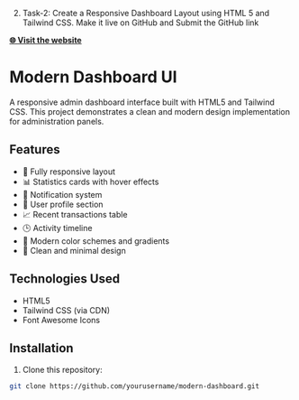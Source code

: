 
2. Task-2: Create a Responsive Dashboard Layout using HTML 5 and Tailwind CSS. Make it live on GitHub and Submit the GitHub link

**[🌐 Visit the website](https://ranjeetjs22.github.io/tailwind-html5-dashboard/)**





# Modern Dashboard UI

A responsive admin dashboard interface built with HTML5 and Tailwind CSS. This project demonstrates a clean and modern design implementation for administration panels.

## Features

- 📱 Fully responsive layout
- 📊 Statistics cards with hover effects
- 🔔 Notification system
- 👤 User profile section
- 📈 Recent transactions table
- 🕒 Activity timeline
- 🎨 Modern color schemes and gradients
- 🌙 Clean and minimal design

## Technologies Used

- HTML5
- Tailwind CSS (via CDN)
- Font Awesome Icons

## Installation

1. Clone this repository:
```bash
git clone https://github.com/yourusername/modern-dashboard.git
